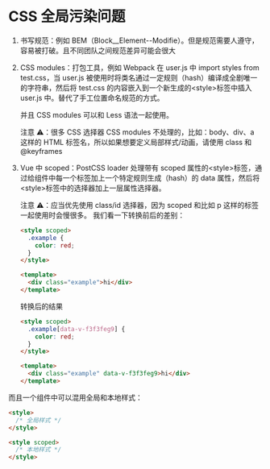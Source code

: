 # CSS 全局污染问题

1. 书写规范：例如 BEM（Block\_\_Element--Modifie）。但是规范需要人遵守，容易被打破。且不同团队之间规范差异可能会很大

2. CSS modules：打包工具，例如 Webpack 在 user.js 中 import styles from test.css，当 user.js 被使用时将类名通过一定规则（hash）编译成全剧唯一的字符串，然后将 test.css 的内容嵌入到一个新生成的<style\>标签中插入 user.js 中。替代了手工位置命名规范的方式。

   并且 CSS modules 可以和 Less 语法一起使用。

   注意 ⚠️：很多 CSS 选择器 CSS modules 不处理的，比如：body、div、a 这样的 HTML 标签名，所以如果想要定义局部样式/动画，请使用 class 和@keyframes

3. Vue 中 scoped：PostCSS loader 处理带有 scoped 属性的<style\>标签，通过给组件中每一个标签加上一个特定规则生成（hash）的 data 属性，然后将<style\>标签中的选择器加上一层属性选择器。

   注意 ⚠️：应当优先使用 class/id 选择器，因为 scoped 和比如 p 这样的标签一起使用时会慢很多。
   我们看一下转换前后的差别：

   ```html
   <style scoped>
     .example {
       color: red;
     }
   </style>

   <template>
     <div class="example">hi</div>
   </template>
   ```

   转换后的结果

   ```html
   <style scoped>
     .example[data-v-f3f3feg9] {
       color: red;
     }
   </style>

   <template>
     <div class="example" data-v-f3f3feg9>hi</div>
   </template>
   ```

而且一个组件中可以混用全局和本地样式：

```html
<style>
  /* 全局样式 */
</style>

<style scoped>
  /* 本地样式 */
</style>
```
